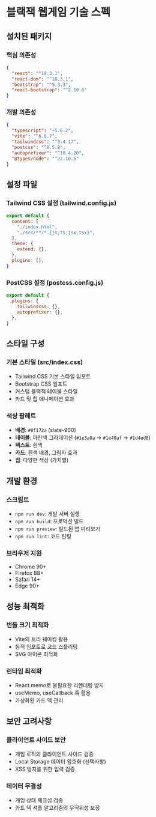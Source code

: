 # 블랙잭 웹게임 기술 스펙

## 설치된 패키지

### 핵심 의존성
```json
{
  "react": "^18.3.1",
  "react-dom": "^18.3.1",
  "bootstrap": "^5.3.3",
  "react-bootstrap": "^2.10.6"
}
```

### 개발 의존성
```json
{
  "typescript": "~5.6.2",
  "vite": "^6.0.7",
  "tailwindcss": "^3.4.17",
  "postcss": "^8.5.8",
  "autoprefixer": "^10.4.20",
  "@types/node": "^22.10.5"
}
```

## 설정 파일

### Tailwind CSS 설정 (tailwind.config.js)
```javascript
export default {
  content: [
    "./index.html",
    "./src/**/*.{js,ts,jsx,tsx}",
  ],
  theme: {
    extend: {},
  },
  plugins: [],
}
```

### PostCSS 설정 (postcss.config.js)
```javascript
export default {
  plugins: {
    tailwindcss: {},
    autoprefixer: {},
  },
}
```

## 스타일 구성

### 기본 스타일 (src/index.css)
- Tailwind CSS 기본 스타일 임포트
- Bootstrap CSS 임포트
- 커스텀 블랙잭 테이블 스타일
- 카드 및 칩 애니메이션 효과

### 색상 팔레트
- **배경**: `#0f172a` (slate-900)
- **테이블**: 파란색 그라데이션 (`#1e3a8a` → `#1e40af` → `#1d4ed8`)
- **텍스트**: 흰색
- **카드**: 흰색 배경, 그림자 효과
- **칩**: 다양한 색상 (가치별)

## 개발 환경

### 스크립트
- `npm run dev`: 개발 서버 실행
- `npm run build`: 프로덕션 빌드
- `npm run preview`: 빌드된 앱 미리보기
- `npm run lint`: 코드 린팅

### 브라우저 지원
- Chrome 90+
- Firefox 88+
- Safari 14+
- Edge 90+

## 성능 최적화

### 번들 크기 최적화
- Vite의 트리 쉐이킹 활용
- 동적 임포트로 코드 스플리팅
- SVG 아이콘 최적화

### 런타임 최적화
- React.memo로 불필요한 리렌더링 방지
- useMemo, useCallback 훅 활용
- 가상화된 카드 덱 관리

## 보안 고려사항

### 클라이언트 사이드 보안
- 게임 로직의 클라이언트 사이드 검증
- Local Storage 데이터 암호화 (선택사항)
- XSS 방지를 위한 입력 검증

### 데이터 무결성
- 게임 상태 체크섬 검증
- 카드 덱 셔플 알고리즘의 무작위성 보장
